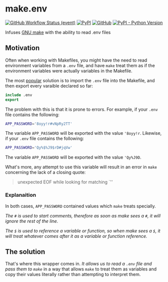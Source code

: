 # make.env
[![GitHub Workflow Status (event)](https://img.shields.io/github/workflow/status/smac89/make.env/Python%20application?event=push&label=tests&style=for-the-badge)](https://github.com/smac89/make.env/actions/workflows/python-app.yml)
[![PyPI](https://img.shields.io/pypi/v/make.env?style=for-the-badge)](https://pypi.org/project/make.env/)
[![GitHub](https://img.shields.io/github/license/smac89/make.env?style=for-the-badge)](https://github.com/smac89/make.env/blob/main/LICENSE)
[![PyPI - Python Version](https://img.shields.io/pypi/pyversions/make.env?style=for-the-badge)](https://pypi.org/project/make.env/)

Infuses [GNU make](https://www.gnu.org/software/make/) with the ability to read .env files

## Motivation
Often when working with Makefiles, you might have the need to read environment variables from a `.env` file, and have `make` treat them as if the environment variables were actually variables in the Makefile.

The most [popular](https://unix.stackexchange.com/a/348432/44793) solution is to import the `.env` file into the Makefile, and then export every varaible declared so far:

```makefile
include .env
export
```

The problem with this is that it is prone to errors. For example, if your `.env` file contains the following:

```sh
APP_PASSWORD='8oyy!r#vNpRy2TT'
```

The variable `APP_PASSWORD` will be exported with the value `'8oyy!r`. Likewise, if your `.env` file contains the following:

```sh
APP_PASSWORD='Qy%$%J9$rD#jqVw'
```

The variable `APP_PASSWORD` will be exported with the value `'Qy%J9D`.

What's more, any attempt to use this variable will result in an error in `make` concerning the lack of a closing quote:

> unexpected EOF while looking for matching `''

### Explanaition

In both cases, `APP_PASSWORD` contained values which `make` treats specially.

_The `#` is used to start comments, therefore as soon as make sees a `#`, it will ignore the rest of the line._

_The `$` is used to reference a variable or function, so when make sees a `$`, it will treat whatever comes after it as a variable or function reference._

## The solution
That's where this wrapper comes in. *It allows us to read a `.env` file and pass them to `make`* in a way that allows `make` to treat them as variables and copy their values literally rather than attempting to interpret them.
